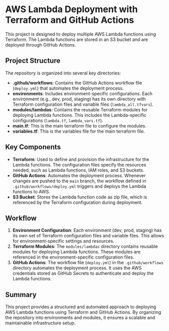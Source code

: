 # AWS Lambda Deployment with Terraform and GitHub Actions

This project is designed to deploy multiple AWS Lambda functions using Terraform. The Lambda functions are stored in an S3 bucket and are deployed through GitHub Actions.

## Project Structure

The repository is organized into several key directories:

- **.github/workflows**: Contains the GitHub Actions workflow file (`deploy.yml`) that automates the deployment process.
- **environments**: Includes environment-specific configurations. Each environment (e.g., dev, prod, staging) has its own directory with Terraform configuration files and variable files (`lambda_all.tfvars`).
- **modules/lambdas**: Contains the reusable Terraform modules for deploying Lambda functions. This includes the Lambda-specific configurations (`lambda.tf`, `lambda_vars.tf`).
- **main.tf**: This is the main terraform file to configure the modules.
- **variables.tf**: This is the variables file for the main terraform file.

## Key Components

- **Terraform**: Used to define and provision the infrastructure for the Lambda functions. The configuration files specify the resources needed, such as Lambda functions, IAM roles, and S3 buckets.
- **GitHub Actions**: Automates the deployment process. Whenever changes are pushed to the `main` branch, the workflow defined in `.github/workflows/deploy.yml` triggers and deploys the Lambda functions to AWS.
- **S3 Bucket**: Stores the Lambda function code as zip file, which is referenced by the Terraform configuration during deployment.

## Workflow

1. **Environment Configuration**: Each environment (dev, prod, staging) has its own set of Terraform configuration files and variable files. This allows for environment-specific settings and resources.
2. **Terraform Modules**: The `modules/lambdas` directory contains reusable modules for deploying Lambda functions. These modules are referenced in the environment-specific configuration files.
3. **GitHub Actions**: The workflow file (`deploy.yml`) in the `.github/workflows` directory automates the deployment process. It uses the AWS credentials stored as GitHub Secrets to authenticate and deploy the Lambda functions.

## Summary

This project provides a structured and automated approach to deploying AWS Lambda functions using Terraform and GitHub Actions. By organizing the repository into environments and modules, it ensures a scalable and maintainable infrastructure setup.
